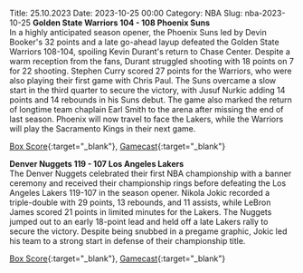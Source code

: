 Title: 25.10.2023
Date: 2023-10-25 00:00
Category: NBA 
Slug: nba-2023-10-25 
**Golden State Warriors 104 - 108 Phoenix Suns**  
In a highly anticipated season opener, the Phoenix Suns led by Devin Booker's 32 points and a late go-ahead layup defeated the Golden State Warriors 108-104, spoiling Kevin Durant's return to Chase Center. Despite a warm reception from the fans, Durant struggled shooting with 18 points on 7 for 22 shooting. Stephen Curry scored 27 points for the Warriors, who were also playing their first game with Chris Paul. The Suns overcame a slow start in the third quarter to secure the victory, with Jusuf Nurkic adding 14 points and 14 rebounds in his Suns debut. The game also marked the return of longtime team chaplain Earl Smith to the arena after missing the end of last season. Phoenix will now travel to face the Lakers, while the Warriors will play the Sacramento Kings in their next game. 

[Box Score](https://www.nba.com/game/phx-vs-gsw-0022300062/box-score){:target="_blank"}, [Gamecast](https://www.nba.com/game/phx-vs-gsw-0022300062){:target="_blank"}<br>

**Denver Nuggets 119 - 107 Los Angeles Lakers**  
The Denver Nuggets celebrated their first NBA championship with a banner ceremony and received their championship rings before defeating the Los Angeles Lakers 119-107 in the season opener. Nikola Jokic recorded a triple-double with 29 points, 13 rebounds, and 11 assists, while LeBron James scored 21 points in limited minutes for the Lakers. The Nuggets jumped out to an early 18-point lead and held off a late Lakers rally to secure the victory. Despite being snubbed in a pregame graphic, Jokic led his team to a strong start in defense of their championship title. 

[Box Score](https://www.nba.com/game/lal-vs-den-0022300061/box-score){:target="_blank"}, [Gamecast](https://www.nba.com/game/lal-vs-den-0022300061){:target="_blank"}<br>

